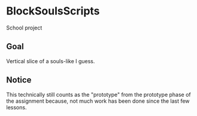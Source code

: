 # BlockSoulsScripts
School project
## Goal
Vertical slice of a souls-like I guess.
## Notice
This technically still counts as the "prototype" from the prototype phase of the assignment because, not much work has been done since the last few lessons.
